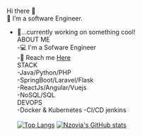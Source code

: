 Hi there 👋<br/>
👀 I’m a software Engineer.<br/>
- 🌱...currently working on something cool!<br/>
ABOUT ME<br/>
-💻 I'm a Sofware Engineer<br/>
-📧 Reach me <a href="https://anthony-keoro.netlify.app/">Here</a><br/>
STACK<br/>
-Java/Python/PHP<br/>
-SpringBoot/Laravel/Flask<br/>
-ReactJs/Angular/Vuejs<br/>
-NoSQL/SQL<br/>
DEVOPS<br/>
-Docker & Kubernetes
-CI/CD jenkins<br/><br/>
[![Top Langs](https://github-readme-stats.vercel.app/api/top-langs/?username=Keoroanthony&show_icons=true&theme=darcula)](https://github.com/Keoroanthony/github-readme-stats)
[![Nzovia's GitHub stats](https://github-readme-stats.vercel.app/api?username=Keoroanthony&show_icons=true&theme=darcula)](https://github.com/Keoroanthony/github-readme-stats)
<!---
Keoroanthony/Keoroanthony is a ✨ special ✨ repository because its `README.md` (this file) appears on your GitHub profile.
You can click the Preview link to take a look at your changes.
--->
